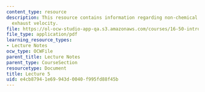```yaml
---
content_type: resource
description: This resource contains information regarding non-chemical rockets; optimum
  exhaust velocity.
file: https://ol-ocw-studio-app-qa.s3.amazonaws.com/courses/16-50-introduction-to-propulsion-systems-spring-2012/e4cb87941e69943d0040f995fd88f45b_MIT16_50S12_lec5.pdf
file_type: application/pdf
learning_resource_types:
- Lecture Notes
ocw_type: OCWFile
parent_title: Lecture Notes
parent_type: CourseSection
resourcetype: Document
title: Lecture 5
uid: e4cb8794-1e69-943d-0040-f995fd88f45b
---
```

